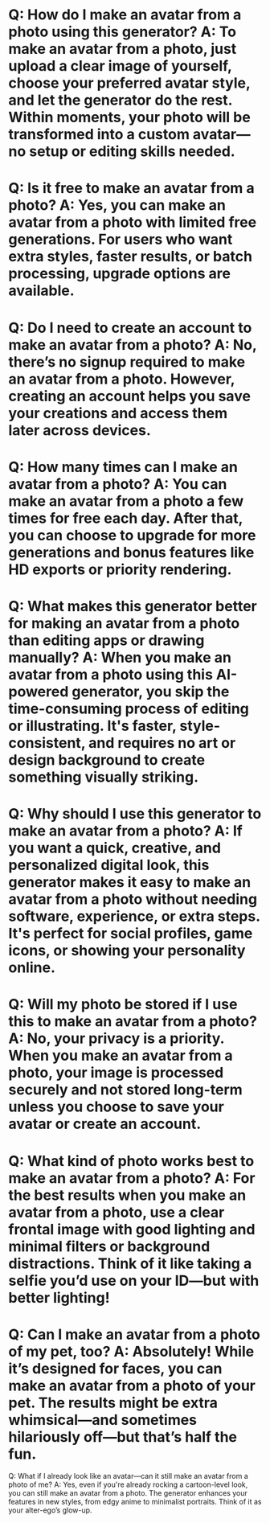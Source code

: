 Q:
How do I make an avatar from a photo using this generator?
A:
To make an avatar from a photo, just upload a clear image of yourself, choose your preferred avatar style, and let the generator do the rest. Within moments, your photo will be transformed into a custom avatar—no setup or editing skills needed.
===
Q:
Is it free to make an avatar from a photo?
A:
Yes, you can make an avatar from a photo with limited free generations. For users who want extra styles, faster results, or batch processing, upgrade options are available.
===
Q:
Do I need to create an account to make an avatar from a photo?
A:
No, there’s no signup required to make an avatar from a photo. However, creating an account helps you save your creations and access them later across devices.
===
Q:
How many times can I make an avatar from a photo?
A:
You can make an avatar from a photo a few times for free each day. After that, you can choose to upgrade for more generations and bonus features like HD exports or priority rendering.
===
Q:
What makes this generator better for making an avatar from a photo than editing apps or drawing manually?
A:
When you make an avatar from a photo using this AI-powered generator, you skip the time-consuming process of editing or illustrating. It's faster, style-consistent, and requires no art or design background to create something visually striking.
===
Q:
Why should I use this generator to make an avatar from a photo?
A:
If you want a quick, creative, and personalized digital look, this generator makes it easy to make an avatar from a photo without needing software, experience, or extra steps. It's perfect for social profiles, game icons, or showing your personality online.
===
Q:
Will my photo be stored if I use this to make an avatar from a photo?
A:
No, your privacy is a priority. When you make an avatar from a photo, your image is processed securely and not stored long-term unless you choose to save your avatar or create an account.
===
Q:
What kind of photo works best to make an avatar from a photo?
A:
For the best results when you make an avatar from a photo, use a clear frontal image with good lighting and minimal filters or background distractions. Think of it like taking a selfie you’d use on your ID—but with better lighting!
===
Q:
Can I make an avatar from a photo of my pet, too?
A:
Absolutely! While it’s designed for faces, you can make an avatar from a photo of your pet. The results might be extra whimsical—and sometimes hilariously off—but that’s half the fun.
===
Q:
What if I already look like an avatar—can it still make an avatar from a photo of me?
A:
Yes, even if you're already rocking a cartoon-level look, you can still make an avatar from a photo. The generator enhances your features in new styles, from edgy anime to minimalist portraits. Think of it as your alter-ego’s glow-up.
